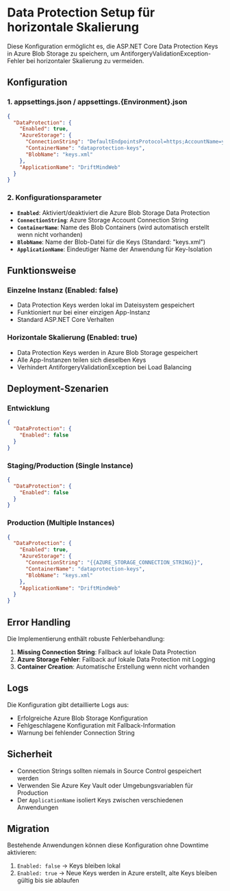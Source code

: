 # Data Protection Setup für horizontale Skalierung

Diese Konfiguration ermöglicht es, die ASP.NET Core Data Protection Keys in Azure Blob Storage zu speichern, um AntiforgeryValidationException-Fehler bei horizontaler Skalierung zu vermeiden.

## Konfiguration

### 1. appsettings.json / appsettings.{Environment}.json

```json
{
  "DataProtection": {
    "Enabled": true,
    "AzureStorage": {
      "ConnectionString": "DefaultEndpointsProtocol=https;AccountName=yourstorageaccount;AccountKey=yourkey;EndpointSuffix=core.windows.net",
      "ContainerName": "dataprotection-keys",
      "BlobName": "keys.xml"
    },
    "ApplicationName": "DriftMindWeb"
  }
}
```

### 2. Konfigurationsparameter

- **`Enabled`**: Aktiviert/deaktiviert die Azure Blob Storage Data Protection
- **`ConnectionString`**: Azure Storage Account Connection String
- **`ContainerName`**: Name des Blob Containers (wird automatisch erstellt wenn nicht vorhanden)
- **`BlobName`**: Name der Blob-Datei für die Keys (Standard: "keys.xml")
- **`ApplicationName`**: Eindeutiger Name der Anwendung für Key-Isolation

## Funktionsweise

### Einzelne Instanz (Enabled: false)
- Data Protection Keys werden lokal im Dateisystem gespeichert
- Funktioniert nur bei einer einzigen App-Instanz
- Standard ASP.NET Core Verhalten

### Horizontale Skalierung (Enabled: true)
- Data Protection Keys werden in Azure Blob Storage gespeichert
- Alle App-Instanzen teilen sich dieselben Keys
- Verhindert AntiforgeryValidationException bei Load Balancing

## Deployment-Szenarien

### Entwicklung
```json
{
  "DataProtection": {
    "Enabled": false
  }
}
```

### Staging/Production (Single Instance)
```json
{
  "DataProtection": {
    "Enabled": false
  }
}
```

### Production (Multiple Instances)
```json
{
  "DataProtection": {
    "Enabled": true,
    "AzureStorage": {
      "ConnectionString": "{{AZURE_STORAGE_CONNECTION_STRING}}",
      "ContainerName": "dataprotection-keys",
      "BlobName": "keys.xml"
    },
    "ApplicationName": "DriftMindWeb"
  }
}
```

## Error Handling

Die Implementierung enthält robuste Fehlerbehandlung:

1. **Missing Connection String**: Fallback auf lokale Data Protection
2. **Azure Storage Fehler**: Fallback auf lokale Data Protection mit Logging
3. **Container Creation**: Automatische Erstellung wenn nicht vorhanden

## Logs

Die Konfiguration gibt detaillierte Logs aus:
- Erfolgreiche Azure Blob Storage Konfiguration
- Fehlgeschlagene Konfiguration mit Fallback-Information
- Warnung bei fehlender Connection String

## Sicherheit

- Connection Strings sollten niemals in Source Control gespeichert werden
- Verwenden Sie Azure Key Vault oder Umgebungsvariablen für Production
- Der `ApplicationName` isoliert Keys zwischen verschiedenen Anwendungen

## Migration

Bestehende Anwendungen können diese Konfiguration ohne Downtime aktivieren:
1. `Enabled: false` → Keys bleiben lokal
2. `Enabled: true` → Neue Keys werden in Azure erstellt, alte Keys bleiben gültig bis sie ablaufen
